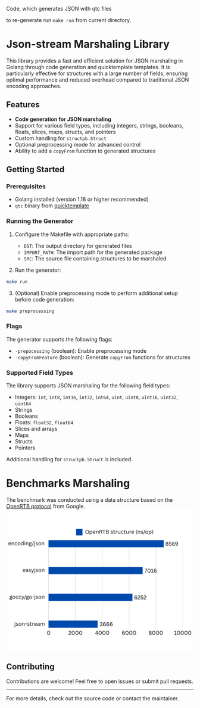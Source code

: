 Code, which generates JSON with qtc files

to re-generate run `make run` from current directory.

# Json-stream Marshaling Library

This library provides a fast and efficient solution for JSON marshaling in Golang through code generation and quicktemplate templates. It is particularly effective for structures with a large number of fields, ensuring optimal performance and reduced overhead compared to traditional JSON encoding approaches.
## Features
- **Code generation for JSON marshaling**
- Support for various field types, including integers, strings, booleans, floats, slices, maps, structs, and pointers
- Custom handling for `structpb.Struct`
- Optional preprocessing mode for advanced control
- Ability to add a `copyFrom` function to generated structures

## Getting Started

### Prerequisites
- Golang installed (version 1.18 or higher recommended)
- `qtc` binary from [quicktemplate](https://github.com/valyala/quicktemplate)

### Running the Generator
1. Configure the Makefile with appropriate paths:
    - `DST`: The output directory for generated files
    - `IMPORT_PATH`: The import path for the generated package
    - `SRC`: The source file containing structures to be marshaled

2. Run the generator:
```bash
make run
```

3. (Optional) Enable preprocessing mode to perform additional setup before code generation:
```bash
make preprocessing
```

### Flags
The generator supports the following flags:
- `-prepocessing` (boolean): Enable preprocessing mode
- `-copyFromFeature` (boolean): Generate `copyFrom` functions for structures

### Supported Field Types
The library supports JSON marshaling for the following field types:
- Integers: `int`, `int8`, `int16`, `int32`, `int64`, `uint`, `uint8`, `uint16`, `uint32`, `uint64`
- Strings
- Booleans
- Floats: `float32`, `float64`
- Slices and arrays
- Maps
- Structs
- Pointers

Additional handling for `structpb.Struct` is included.

# Benchmarks Marshaling
The benchmark was conducted using a data structure based on the [OpenRTB protocol](https://developers.google.com/authorized-buyers/rtb/downloads/openrtb-proto) from Google.
![benchmark.png](benchmarks/benchmark.png)

## Contributing
Contributions are welcome! Feel free to open issues or submit pull requests.

---
For more details, check out the source code or contact the maintainer.